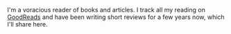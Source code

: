 I'm a voracious reader of books and articles. I track all my reading on [GoodReads](https://www.goodreads.com/user/show/24654655) and have been writing short reviews for a few years now, which I'll share here.